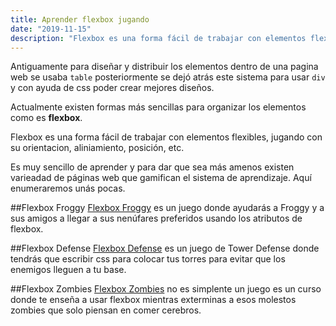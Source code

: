 ```yaml
---
title: Aprender flexbox jugando
date: "2019-11-15"
description: "Flexbox es una forma fácil de trabajar con elementos flexibles, jugando con su orientacion, aliniamiento, posición, etc. Es muy sencillo de aprender y para dar que sea más amenos existen varieadad de páginas web que gamifican el sistema de aprendizaje. Aquí enumeraremos unás pocas."
---
```


Antiguamente para diseñar y distribuir los elementos dentro de una pagina web se usaba `table` posteriormente se dejó atrás este sistema para usar `div` y con ayuda de css poder crear mejores diseños.

Actualmente existen formas más sencillas para organizar los elementos como es **flexbox**. 

Flexbox es una forma fácil de trabajar con elementos flexibles, jugando con su orientacion, aliniamiento, posición, etc.

Es muy sencillo de aprender y para dar que sea más amenos existen varieadad de páginas web que gamifican el sistema de aprendizaje. Aquí enumeraremos unás pocas.

##Flexbox Froggy
[Flexbox Froggy](https://flexboxfroggy.com) es un juego donde ayudarás a Froggy y a sus amigos a llegar a sus nenúfares preferidos usando los atributos de flexbox.

##Flexbox Defense
[Flexbox Defense](http://www.flexboxdefense.com/) es un juego de Tower Defense donde tendrás que escribir css para colocar tus torres para evitar que los enemigos lleguen a tu base.

##Flexbox Zombies
[Flexbox Zombies](https://mastery.games/p/flexbox-zombies) no es simplente un juego es un curso donde te enseña a usar flexbox mientras exterminas a esos molestos zombies que solo piensan en comer cerebros.
